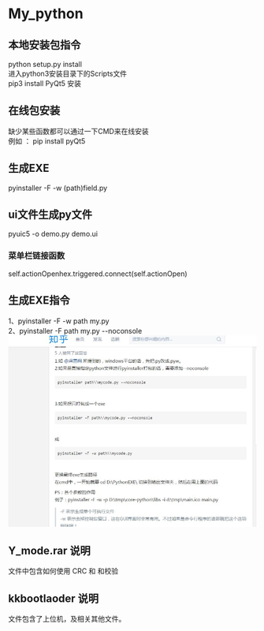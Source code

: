 # My_python
## 本地安装包指令
   python setup.py install<br>
   进入python3安装目录下的Scripts文件<br>
   pip3 install PyQt5 安装<br>
## 在线包安装
   缺少某些函数都可以通过一下CMD来在线安装<br>
   例如 ： pip install pyQt5<br>
## 生成EXE
   pyinstaller -F -w (path)field.py
## ui文件生成py文件
   pyuic5 -o demo.py demo.ui<br>
### 菜单栏链接函数
self.actionOpenhex.triggered.connect(self.actionOpen)<br>
## 生成EXE指令
   1、pyinstaller -F -w path my.py<br>
   2、pyinstaller -F path my.py --noconsole<br>
   ![image](https://github.com/wushulu/My_python/blob/master/%E5%9B%BE%E7%89%87/Py%E6%97%A0%E6%8E%A7%E5%88%B6%E5%8F%B0.JPG)
## Y_mode.rar 说明
   文件中包含如何使用 CRC 和 和校验<br>
## kkbootlaoder 说明
文件包含了上位机，及相关其他文件。<br>
